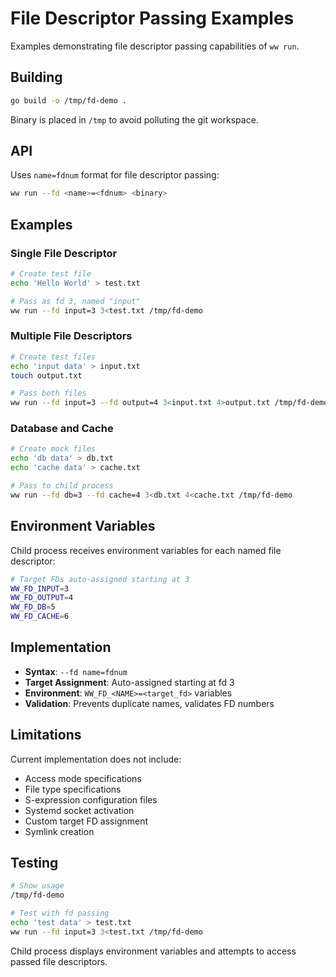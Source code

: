 # File Descriptor Passing Examples

Examples demonstrating file descriptor passing capabilities of `ww run`.

## Building

```bash
go build -o /tmp/fd-demo .
```

Binary is placed in `/tmp` to avoid polluting the git workspace.

## API

Uses `name=fdnum` format for file descriptor passing:

```bash
ww run --fd <name>=<fdnum> <binary>
```

## Examples

### Single File Descriptor

```bash
# Create test file
echo 'Hello World' > test.txt

# Pass as fd 3, named "input"
ww run --fd input=3 3<test.txt /tmp/fd-demo
```

### Multiple File Descriptors

```bash
# Create test files
echo 'input data' > input.txt
touch output.txt

# Pass both files
ww run --fd input=3 --fd output=4 3<input.txt 4>output.txt /tmp/fd-demo
```

### Database and Cache

```bash
# Create mock files
echo 'db data' > db.txt
echo 'cache data' > cache.txt

# Pass to child process
ww run --fd db=3 --fd cache=4 3<db.txt 4<cache.txt /tmp/fd-demo
```

## Environment Variables

Child process receives environment variables for each named file descriptor:

```bash
# Target FDs auto-assigned starting at 3
WW_FD_INPUT=3
WW_FD_OUTPUT=4
WW_FD_DB=5
WW_FD_CACHE=6
```

## Implementation

- **Syntax**: `--fd name=fdnum`
- **Target Assignment**: Auto-assigned starting at fd 3
- **Environment**: `WW_FD_<NAME>=<target_fd>` variables
- **Validation**: Prevents duplicate names, validates FD numbers

## Limitations

Current implementation does not include:
- Access mode specifications
- File type specifications
- S-expression configuration files
- Systemd socket activation
- Custom target FD assignment
- Symlink creation

## Testing

```bash
# Show usage
/tmp/fd-demo

# Test with fd passing
echo 'test data' > test.txt
ww run --fd input=3 3<test.txt /tmp/fd-demo
```

Child process displays environment variables and attempts to access passed file descriptors.
